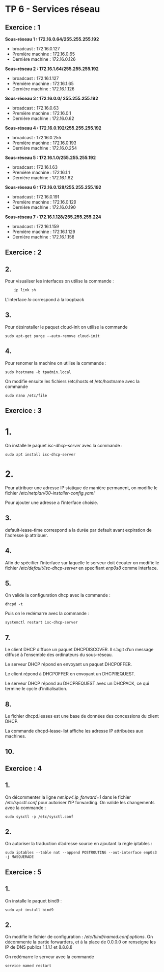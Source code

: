 #  **TP 6 - Services réseau**

## **Exercice : 1**


**Sous-réseau 1 : 172.16.0.64/255.255.255.192**    
* broadcast : 172.16.0.127         
* Première machine : 172.16.0.65  
* Dernière machine : 172.16.0.126 

**Sous-réseau 2 : 172.16.1.64/255.255.255.192**     
* broadcast : 172.16.1.127    
* Première machine : 172.16.1.65  
* Dernière machine : 172.16.1.126  

**Sous-réseau 3 : 172.16.0.0/ 255.255.255.192**     
* broadcast : 172.16.0.63     
* Première machine : 172.16.0.1   
* Dernière machine : 172.16.0.62 

**Sous-réseau 4 : 172.16.0.192/255.255.255.192**    
* broadcast : 172.16.0.255    
* Première machine : 172.16.0.193     
* Dernière machine : 172.16.0.254  

**Sous-réseau 5 : 172.16.1.0/255.255.255.192**   
* broadcast : 172.16.1.63  
* Première machine : 172.16.1.1   
* Dernière machine : 172.16.1.62  

**Sous-réseau 6 : 172.16.0.128/255.255.255.192**     
* broadcast : 172.16.0.191    
* Première machine : 172.16.0.129     
* Dernière machine : 172.16.0.190    

**Sous-réseau 7 : 172.16.1.128/255.255.255.224**    
* broadcast : 172.16.1.159    
* Première machine : 172.16.1.129     
* Dernière machine : 172.16.1.158 


## **Exercice : 2**

## 2.

Pour visualiser les interfaces on utilise la commande : 
```bash
    ip link sh
```
L'interface *lo* correspond à la loopback


## 3.

Pour désinstaller le paquet cloud-init on utilise la commande

```
sudo apt-get purge --auto-remove cloud-init
```

## 4.
Pour renomer la machine on utilise la commande :
```
sudo hostname -b tpadmin.local
```
On modifie ensuite les fichiers /etc/hosts et /etc/hostname avec la commande

```
sudo nano /etc/file
```

## **Exercice : 3**

# 1.

On installe le paquet *isc-dhcp-server* avec la commande :
```
sudo apt install isc-dhcp-server
```

# 2.

Pour attribuer une adresse IP statique de manière permanent, on modifie le fichier */etc/netplan/00-installer-config.yaml*

Pour ajouter une adresse a l'interface choisie. 
 ## 3.

default-lease-time correspond a la durée par default avant expiration de l'adresse ip attribuer.


## 4.

Afin de spécifier l'interface sur laquelle le serveur doit écouter on modifie le fichier */etc/default/isc-dhcp-server* en specifiant *enp0s8* comme interface.

## 5.

On valide la configuration dhcp avec la commande :
```
dhcpd -t
```
Puis on le redémarre avec la commande : 
```
systemctl restart isc-dhcp-server
```

## 7. 

Le client DHCP diffuse un paquet DHCPDISCOVER. Il s’agit d’un message diffusé à l’ensemble des ordinateurs du sous-réseau.

Le serveur DHCP répond en envoyant un paquet DHCPOFFER.

Le client répond à DHCPOFFER en envoyant un DHCPREQUEST.

Le serveur DHCP répond au DHCPREQUEST avec un DHCPACK, ce qui termine le cycle d’initialisation.

## 8.

Le fichier dhcpd.leases est une base de données des concessions du client DHCP.

La commande dhcpd-lease-list affiche les adresse IP attribuées aux machines.

## 10.

## **Exercice : 4**

## 1. 

On décommenter la ligne
*net.ipv4.ip_forward=1* dans le fichier */etc/sysctl.conf* pour autoriser l'IP forwarding. On valide les changements avec la commande :
```
sudo sysctl -p /etc/sysctl.conf
```

## 2.

On autoriser la traduction d’adresse source en ajoutant la règle iptables : 

```
sudo iptables --table nat --append POSTROUTING --out-interface enp0s3 -j MASQUERADE
```

## **Exercice : 5**

## 1.
On installe le paquet bind9 : 
```
sudo apt install bind9
```

## 2.

On modifie le fichier de configuration : */etc/bind/named.conf.options*. On décommente la partie forwarders, et à la place de 0.0.0.0 on renseigne les IP de DNS publics 1.1.1.1 et 8.8.8.8

On redémarre le serveur avec la commande 

```
service named restart
```
